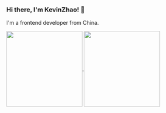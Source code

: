 ### Hi there, I'm KevinZhao! 👋

I'm a frontend developer from China.


<a href="https://github.com/kevinzhao2233" target="_blank">
<img height="200" align="center" src="https://github-readme-stats.vercel.app/api?username=kevinzhao2233&count_private=true&theme=radical" />
</a>

<a href="https://github.com/kevinzhao2233" target="_blank">
<img height="200" align="center" src="https://github-readme-stats-one-mu-82.vercel.app/api/top-langs/?username=kevinzhao2233&layout=compact&langs_count=8&bg_color=ffffff#gh-light-mode-only" />
</a>


